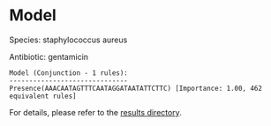 
# Model

Species: staphylococcus aureus

Antibiotic: gentamicin

```
Model (Conjunction - 1 rules):
------------------------------
Presence(AAACAATAGTTTCAATAGGATAATATTCTTC) [Importance: 1.00, 462 equivalent rules]

```

For details, please refer to the [results directory](../../../../../results/scm_b/staphylococcus+aureus/gentamicin/repeat_7/).

